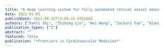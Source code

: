 ```yaml
---
title: "A deep learning system for fully automated retinal vessel measurement in high throughput image analysis"
date: 2022-01-01
publishDate: 2023-08-15T13:04:15.976168Z
authors: ["Danli Shi", "Zhihong Lin", "Wei Wang", "Zachary Tan", "Xianwen Shang", admin, "Wei Meng", "Zongyuan Ge", "Mingguang He"]
publication_types: ["2"]
abstract: ""
featured: false
publication: "*Frontiers in Cardiovascular Medicine*"
---
```


